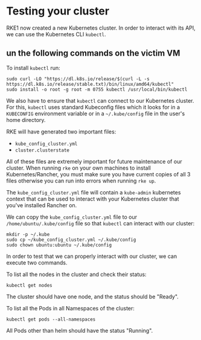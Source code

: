 # Testing your cluster

RKE1 now created a new Kubernetes cluster. In order to interact with its API, we can use the Kubernetes CLI `kubectl`.

## un the following commands on the victim VM

To install `kubectl` run:

```
sudo curl -LO "https://dl.k8s.io/release/$(curl -L -s https://dl.k8s.io/release/stable.txt)/bin/linux/amd64/kubectl"
sudo install -o root -g root -m 0755 kubectl /usr/local/bin/kubectl
```

We also have to ensure that `kubectl` can connect to our Kubernetes cluster. For this, `kubectl` uses standard Kubeconfig files which it looks for in a `KUBECONFIG` environment variable or in a `~/.kube/config` file in the user's home directory.

RKE will have generated two important files:

* `kube_config_cluster.yml`
* `cluster.clusterstate`

All of these files are extremely important for future maintenance of our cluster. When running `rke` on your own machines to install Kubernetes/Rancher, you must make sure you have current copies of all 3 files otherwise you can run into errors when running `rke up`.

The `kube_config_cluster.yml` file will contain a `kube-admin` kubernetes context that can be used to interact with your Kubernetes cluster that you've installed Rancher on.

We can copy the `kube_config_cluster.yml` file to our `/home/ubuntu/.kube/config` file so that `kubectl` can interact with our cluster:

```
mkdir -p ~/.kube
sudo cp ~/kube_config_cluster.yml ~/.kube/config
sudo chown ubuntu:ubuntu ~/.kube/config
```

In order to test that we can properly interact with our cluster, we can execute two commands.

To list all the nodes in the cluster and check their status:

```kubectl get nodes```

The cluster should have one node, and the status should be "Ready".

To list all the Pods in all Namespaces of the cluster:

```kubectl get pods --all-namespaces```

All Pods other than helm should have the status "Running".
